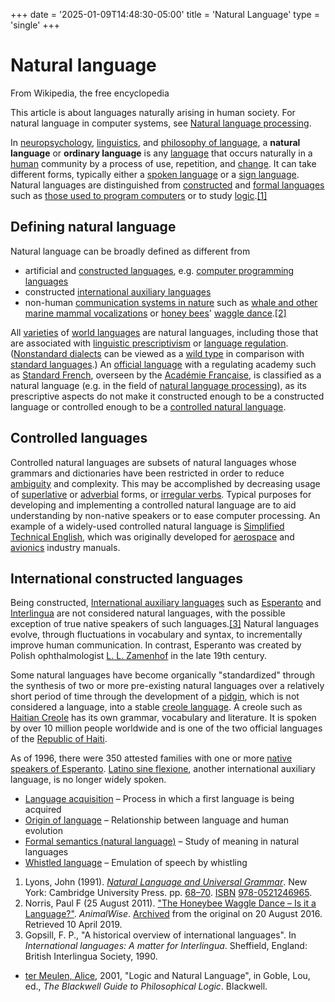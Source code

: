 +++
date = '2025-01-09T14:48:30-05:00'
title = 'Natural Language'
type = 'single'
+++

# Natural language
From Wikipedia, the free encyclopedia

This article is about languages naturally arising in human society. For natural language in computer systems, see [Natural language processing](https://en.wikipedia.org/wiki/Natural_language_processing "Natural language processing").

In [neuropsychology](https://en.wikipedia.org/wiki/Neuropsychology "Neuropsychology"), [linguistics](https://en.wikipedia.org/wiki/Linguistics "Linguistics"), and [philosophy of language](https://en.wikipedia.org/wiki/Philosophy_of_language "Philosophy of language"), a **natural language** or **ordinary language** is any [language](https://en.wikipedia.org/wiki/Language "Language") that occurs naturally in a [human](https://en.wikipedia.org/wiki/Human "Human") community by a process of use, repetition, and [change](https://en.wikipedia.org/wiki/Language_change "Language change"). It can take different forms, typically either a [spoken language](https://en.wikipedia.org/wiki/Spoken_language "Spoken language") or a [sign language](https://en.wikipedia.org/wiki/Sign_language "Sign language"). Natural languages are distinguished from [constructed](https://en.wikipedia.org/wiki/Constructed_language "Constructed language") and [formal languages](https://en.wikipedia.org/wiki/Formal_language "Formal language") such as [those used to program computers](https://en.wikipedia.org/wiki/Programming_language "Programming language") or to study [logic](https://en.wikipedia.org/wiki/Logic "Logic").[\[1\]](#cite_note-john_lyons-1)

Defining natural language
-------------------------



Natural language can be broadly defined as different from

*   artificial and [constructed languages](https://en.wikipedia.org/wiki/Constructed_language "Constructed language"), e.g. [computer programming languages](https://en.wikipedia.org/wiki/Computer_programming_language "Computer programming language")
*   constructed [international auxiliary languages](https://en.wikipedia.org/wiki/International_auxiliary_language "International auxiliary language")
*   non-human [communication systems in nature](https://en.wikipedia.org/wiki/Biocommunication_\(science\) "Biocommunication (science)") such as [whale and other marine mammal vocalizations](https://en.wikipedia.org/wiki/Whale_vocalization "Whale vocalization") or [honey bees](https://en.wikipedia.org/wiki/Honey_bee "Honey bee")' [waggle dance](https://en.wikipedia.org/wiki/Waggle_dance "Waggle dance").[\[2\]](#cite_note-animalwise-2)

All [varieties](https://en.wikipedia.org/wiki/Variety_\(linguistics\) "Variety (linguistics)") of [world languages](https://en.wikipedia.org/wiki/World_language "World language") are natural languages, including those that are associated with [linguistic prescriptivism](https://en.wikipedia.org/wiki/Linguistic_prescriptivism "Linguistic prescriptivism") or [language regulation](https://en.wikipedia.org/wiki/Language_regulation "Language regulation"). ([Nonstandard dialects](https://en.wikipedia.org/wiki/Nonstandard_dialect "Nonstandard dialect") can be viewed as a [wild type](https://en.wikipedia.org/wiki/Wild_type "Wild type") in comparison with [standard languages](https://en.wikipedia.org/wiki/Standard_language "Standard language").) An [official language](https://en.wikipedia.org/wiki/Official_language "Official language") with a regulating academy such as [Standard French](https://en.wikipedia.org/wiki/Standard_French "Standard French"), overseen by the [Académie Française](https://en.wikipedia.org/wiki/Acad%C3%A9mie_Fran%C3%A7aise "Académie Française"), is classified as a natural language (e.g. in the field of [natural language processing](https://en.wikipedia.org/wiki/Natural_language_processing "Natural language processing")), as its prescriptive aspects do not make it constructed enough to be a constructed language or controlled enough to be a [controlled natural language](https://en.wikipedia.org/wiki/Controlled_natural_language "Controlled natural language").

Controlled languages
--------------------



Controlled natural languages are subsets of natural languages whose grammars and dictionaries have been restricted in order to reduce [ambiguity](https://en.wikipedia.org/wiki/Ambiguity "Ambiguity") and complexity. This may be accomplished by decreasing usage of [superlative](https://en.wikipedia.org/wiki/Comparison_\(grammar\) "Comparison (grammar)") or [adverbial](https://en.wikipedia.org/wiki/Adverbial "Adverbial") forms, or [irregular verbs](https://en.wikipedia.org/wiki/Irregular_verbs "Irregular verbs"). Typical purposes for developing and implementing a controlled natural language are to aid understanding by non-native speakers or to ease computer processing. An example of a widely-used controlled natural language is [Simplified Technical English](https://en.wikipedia.org/wiki/Simplified_Technical_English "Simplified Technical English"), which was originally developed for [aerospace](https://en.wikipedia.org/wiki/Aerospace_engineering "Aerospace engineering") and [avionics](https://en.wikipedia.org/wiki/Avionics "Avionics") industry manuals.

International constructed languages
-----------------------------------



Being constructed, [International auxiliary languages](https://en.wikipedia.org/wiki/International_auxiliary_language "International auxiliary language") such as [Esperanto](https://en.wikipedia.org/wiki/Esperanto "Esperanto") and [Interlingua](https://en.wikipedia.org/wiki/Interlingua "Interlingua") are not considered natural languages, with the possible exception of true native speakers of such languages.[\[3\]](#cite_note-Gopsill,_F._P._1990-3) Natural languages evolve, through fluctuations in vocabulary and syntax, to incrementally improve human communication. In contrast, Esperanto was created by Polish ophthalmologist [L. L. Zamenhof](https://en.wikipedia.org/wiki/L._L._Zamenhof "L. L. Zamenhof") in the late 19th century.

Some natural languages have become organically "standardized" through the synthesis of two or more pre-existing natural languages over a relatively short period of time through the development of a [pidgin](https://en.wikipedia.org/wiki/Pidgin "Pidgin"), which is not considered a language, into a stable [creole language](https://en.wikipedia.org/wiki/Creole_language "Creole language"). A creole such as [Haitian Creole](https://en.wikipedia.org/wiki/Haitian_Creole "Haitian Creole") has its own grammar, vocabulary and literature. It is spoken by over 10 million people worldwide and is one of the two official languages of the [Republic of Haiti](https://en.wikipedia.org/wiki/Republic_of_Haiti "Republic of Haiti").

As of 1996, there were 350 attested families with one or more [native speakers of Esperanto](https://en.wikipedia.org/wiki/Native_speakers_of_Esperanto "Native speakers of Esperanto"). [Latino sine flexione](https://en.wikipedia.org/wiki/Latino_sine_flexione "Latino sine flexione"), another international auxiliary language, is no longer widely spoken.

*   [Language acquisition](https://en.wikipedia.org/wiki/Language_acquisition "Language acquisition") – Process in which a first language is being acquired
*   [Origin of language](https://en.wikipedia.org/wiki/Origin_of_language "Origin of language") – Relationship between language and human evolution
*   [Formal semantics (natural language)](https://en.wikipedia.org/wiki/Formal_semantics_\(natural_language\) "Formal semantics (natural language)") – Study of meaning in natural languages
*   [Whistled language](https://en.wikipedia.org/wiki/Whistled_language "Whistled language") – Emulation of speech by whistling

1.   Lyons, John (1991). [_Natural Language and Universal Grammar_](https://archive.org/details/naturallanguageu0000lyon). New York: Cambridge University Press. pp. [68–70](https://archive.org/details/naturallanguageu0000lyon/page/68). [ISBN](https://en.wikipedia.org/wiki/ISBN_\(identifier\) "ISBN (identifier)") [978-0521246965](https://en.wikipedia.org/wiki/Special:BookSources/978-0521246965 "Special:BookSources/978-0521246965").
2.   Norris, Paul F (25 August 2011). ["The Honeybee Waggle Dance – Is it a Language?"](https://animalwise.org/2011/08/25/the-honeybee-waggle-dance-%E2%80%93-is-it-a-language/). _AnimalWise_. [Archived](https://web.archive.org/web/20160820220552/https://animalwise.org/2011/08/25/the-honeybee-waggle-dance-%e2%80%93-is-it-a-language/) from the original on 20 August 2016. Retrieved 10 April 2019.
3.   Gopsill, F. P., "A historical overview of international languages". In _International languages: A matter for Interlingua_. Sheffield, England: British Interlingua Society, 1990.

*   [ter Meulen, Alice](https://en.wikipedia.org/wiki/Alice_ter_Meulen "Alice ter Meulen"), 2001, "Logic and Natural Language", in Goble, Lou, ed., _The Blackwell Guide to Philosophical Logic_. Blackwell.